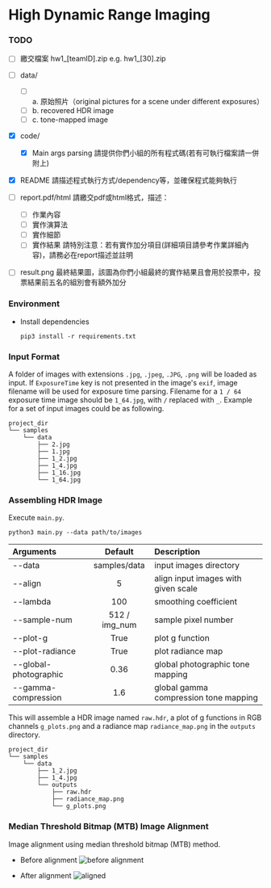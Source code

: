 # High Dynamic Range Imaging

### TODO
- [ ] 繳交檔案 hw1_[teamID].zip e.g. hw1_[30].zip
- [ ] data/
    - [ ] a. 原始照片（original pictures for a scene under different exposures）
    - [ ] b. recovered HDR image
    - [ ] c. tone-mapped image
- [x] code/
  - [x] Main args parsing
    請提供你們小組的所有程式碼(若有可執行檔案請一併附上)
- [x] README
    請描述程式執行方式/dependency等，並確保程式能夠執行
- [ ] report.pdf/html
    請繳交pdf或html格式，描述：
    - [ ] 作業內容
    - [ ] 實作演算法
    - [ ] 實作細節
    - [ ] 實作結果
    請特別注意：若有實作加分項目(詳細項目請參考作業詳細內容)，請務必在report描述並註明
- [ ] result.png
    最終結果圖，該圖為你們小組最終的實作結果且會用於投票中，投票結果前五名的組別會有額外加分


### Environment

* Install dependencies
  ```shell
  pip3 install -r requirements.txt
  ```

### Input Format
A folder of images with extensions `.jpg`, `.jpeg`, `.JPG`, `.png` will be loaded as input.
If `ExposureTime` key is not presented in the image's `exif`, image filename will be used for exposure time parsing.
Filename for a `1 / 64` exposure time image should be `1_64.jpg`, with `/` replaced with `_`.
Example for a set of input images could be as following.
```
project_dir
└── samples
    └── data
        ├── 2.jpg
        ├── 1.jpg
        ├── 1_2.jpg
        ├── 1_4.jpg
        ├── 1_16.jpg
        └── 1_64.jpg
```

### Assembling HDR Image
Execute `main.py`.
```shell
python3 main.py --data path/to/images
```

| Arguments             |    Default    | Description                           |
| :-------------------- | :-----------: | :------------------------------------ |
| --data                | samples/data  | input images directory                |
| --align               |       5       | align input images with given scale   |
| --lambda              |      100      | smoothing coefficient                 |
| --sample-num          | 512 / img_num | sample pixel number                   |
| --plot-g              |     True      | plot g function                       |
| --plot-radiance       |     True      | plot radiance map                     |
| --global-photographic |     0.36      | global photographic tone mapping      |
| --gamma-compression   |      1.6      | global gamma compression tone mapping |

This will assemble a HDR image named `raw.hdr`, a plot of g functions in RGB channels `g_plots.png` and
a radiance map `radiance_map.png` in the `outputs` directory.
```
project_dir
└── samples
    └── data
        ├── 1_2.jpg
        ├── 1_4.jpg
        └── outputs
            ├── raw.hdr
            ├── radiance_map.png
            └── g_plots.png
```


### Median Threshold Bitmap (MTB) Image Alignment
Image alignment using median threshold bitmap (MTB) method.
* Before alignment
  <img src="assets/pre_alignment.png" alt="before alignment"/>

* After alignment
  <img src="assets/aligned.png" alt="aligned"/>
